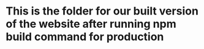 # This is the folder for our built version of the website after running npm build command for production

